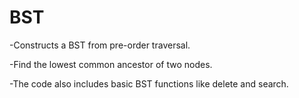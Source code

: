 # BST
-Constructs a BST from pre-order traversal.

-Find the lowest common ancestor of two nodes.

-The code also includes basic BST functions like delete and search.
